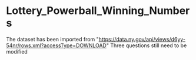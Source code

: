 # Lottery_Powerball_Winning_Numbers
The dataset has been imported from "https://data.ny.gov/api/views/d6yy-54nr/rows.xml?accessType=DOWNLOAD"
Three questions still need to be modified
